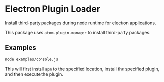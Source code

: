 Electron Plugin Loader
======================

Install third-party packages during node runtime for electron applications.

This package uses `atom-plugin-manager` to install third-party packages.

Examples
--------

```bash
node examples/console.js
```

This will first install `apm` to the specified location, install the specified plugin, and then
execute the plugin.
